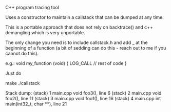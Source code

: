 C++ program tracing tool

Uses a constructor to maintain a callstack that can be dumped at any time.

This is a portable approach that does not rely on backtrace() and c++ 
demangling which is very unportable.

The only change you need is to include callstack.h and add _ at the beginning
of a function (a bit of sedding can do this - reach out to me if you cannot 
do this).

e.g.:
        void my_function (void)
        { LOG_CALL
          // rest of code
        }


Just do 

  make
  ./callstack 

  Stack dump:
  (stack) 1 main.cpp void foo3(), line 6
  (stack) 2 main.cpp void foo2(), line 11
  (stack) 3 main.cpp void foo1(), line 16
  (stack) 4 main.cpp int main(int32_t, char **), line 21

